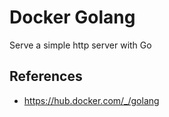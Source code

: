 # Docker Golang

Serve a simple http server with Go

## References

- <https://hub.docker.com/_/golang>
